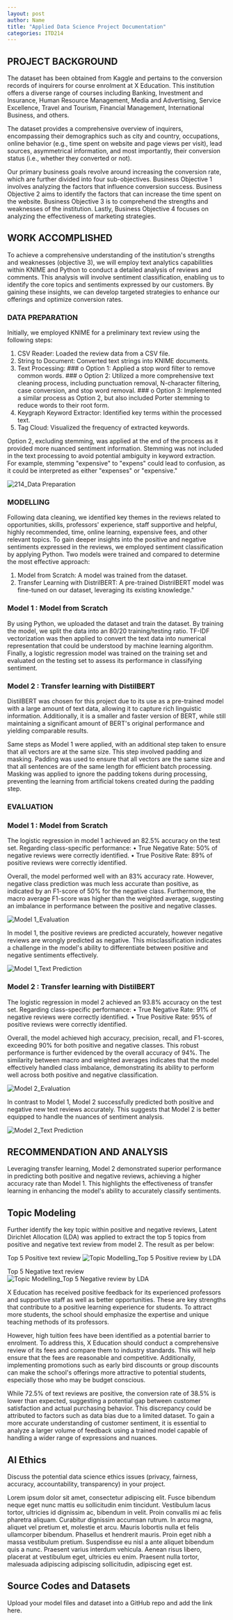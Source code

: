 ```yaml
---
layout: post
author: Name
title: "Applied Data Science Project Documentation"
categories: ITD214
---
```

## PROJECT BACKGROUND
The dataset has been obtained from Kaggle and pertains to the conversion records of inquirers for course enrolment at X Education. This institution offers a diverse range of courses including Banking, Investment and Insurance, Human Resource Management, Media and Advertising, Service Excellence, Travel and Tourism, Financial Management, International Business, and others.

The dataset provides a comprehensive overview of inquirers, encompassing their demographics such as city and country, occupations, online behavior (e.g., time spent on website and page views per visit), lead sources, asymmetrical information, and most importantly, their conversion status (i.e., whether they converted or not).

Our primary business goals revolve around increasing the conversion rate, which are further divided into four sub-objectives.  Business Objective 1 involves analyzing the factors that influence conversion success.  Business Objective 2 aims to identify the factors that can increase the time spent on the website.  Business Objective 3 is to comprehend the strengths and weaknesses of the institution.  Lastly, Business Objective 4 focuses on analyzing the effectiveness of marketing strategies.


## WORK ACCOMPLISHED
To achieve a comprehensive understanding of the institution's strengths and weaknesses (objective 3), we will employ text analytics capabilities within KNIME and Python to conduct a detailed analysis of reviews and comments.  This analysis will involve sentiment classification, enabling us to identify the core topics and sentiments expressed by our customers.  By gaining these insights, we can develop targeted strategies to enhance our offerings and optimize conversion rates.

### DATA PREPARATION
Initially, we employed KNIME for a preliminary text review using the following steps:
  1.	CSV Reader: Loaded the review data from a CSV file.
  2.	String to Document: Converted text strings into KNIME documents.
  3.	Text Processing:
      ### o	Option 1: Applied a stop word filter to remove common words.
      ### o	Option 2: Utilized a more comprehensive text cleaning process, including punctuation removal, N-character                             filtering, case conversion, and stop word removal.
      ### o	Option 3: Implemented a similar process as Option 2, but also included Porter stemming to reduce words to their                       root form.
  4.	Keygraph Keyword Extractor: Identified key terms within the processed text.
  5.	Tag Cloud: Visualized the frequency of extracted keywords.

Option 2, excluding stemming, was applied at the end of the process as it provided more nuanced sentiment information. Stemming was not included in the text processing to avoid potential ambiguity in keyword extraction. For example, stemming "expensive" to "expens" could lead to confusion, as it could be interpreted as either "expenses" or "expensive."

![214_Data Preparation](https://github.com/user-attachments/assets/c89f47e4-55df-4b67-934f-5fe263283eb9)


### MODELLING
Following data cleaning, we identified key themes in the reviews related to opportunities, skills, professors' experience, staff supportive and helpful, highly recommended, time, online learning, expensive fees, and other relevant topics.
To gain deeper insights into the positive and negative sentiments expressed in the reviews, we employed sentiment classification by applying Python.
Two models were trained and compared to determine the most effective approach:
  1.	Model from Scratch: A model was trained from the dataset.
  2.	Transfer Learning with DistrilBERT: A pre-trained DistrilBERT model was fine-tuned on our dataset, leveraging its            existing knowledge."

### Model 1 : Model from Scratch
By using Python, we uploaded the dataset and train the dataset.  By training the model, we split the data into an 80/20 training/testing ratio.  TF-IDF vectorization was then applied to convert the text data into numerical representation that could be understood by machine learning algorithm.  Finally, a logistic regression model was trained on the training set and evaluated on the testing set to assess its performance in classifying sentiment.

### Model 2 : Transfer learning with DistilBERT
DistilBERT was chosen for this project due to its use as a pre-trained model with a large amount of text data, allowing it to capture rich linguistic information.  Additionally, it is a smaller and faster version of BERT, while still maintaining a significant amount of BERT's original performance and yielding comparable results. 

Same steps as Model 1 were applied, with an additional step taken to ensure that all vectors are at the same size.  This step involved padding and masking.  Padding was used to ensure that all vectors are the same size and that all sentences are of the same length for efficient batch processing.  Masking was applied to ignore the padding tokens during processing, preventing the learning from artificial tokens created during the padding step.


### EVALUATION
### Model 1 : Model from Scratch
The logistic regression in model 1 achieved an 82.5% accuracy on the test set.
Regarding class-specific performance:
    •	True Negative Rate: 50% of negative reviews were correctly identified.
    •	True Positive Rate: 89% of positive reviews were correctly identified.

Overall, the model performed well with an 83% accuracy rate. However, negative class prediction was much less accurate than positive, as indicated by an F1-score of 50% for the negative class.  Furthermore, the macro average F1-score was higher than the weighted average, suggesting an imbalance in performance between the positive and negative classes.

![Model 1_Evaluation](https://github.com/user-attachments/assets/3240a21c-9a4b-40fe-9de4-6410574126e1)

In model 1, the positive reviews are predicted accurately, however negative reviews are wrongly predicted as negative. This misclassification indicates a challenge in the model's ability to differentiate between positive and negative sentiments effectively.

![Model 1_Text Prediction](https://github.com/user-attachments/assets/a8864247-0ccc-4431-ad1c-f53a92c41fe1)


### Model 2 : Transfer learning with DistilBERT
The logistic regression in model 2 achieved an 93.8% accuracy on the test set.
Regarding class-specific performance:
    •	True Negative Rate: 91% of negative reviews were correctly identified.
    •	True Positive Rate: 95% of positive reviews were correctly identified.
    
Overall, the model achieved high accuracy, precision, recall, and F1-scores, exceeding 90% for both positive and negative classes.  This robust performance is further evidenced by the overall accuracy of 94%.  The similarity between macro and weighted averages indicates that the model effectively handled class imbalance, demonstrating its ability to perform well across both positive and negative classification.

![Model 2_Evaluation](https://github.com/user-attachments/assets/db33f971-f381-48f7-aad8-1b290be19663)


In contrast to Model 1, Model 2 successfully predicted both positive and negative new text reviews accurately.  This suggests that Model 2 is better equipped to handle the nuances of sentiment analysis.

![Model 2_Text Prediction](https://github.com/user-attachments/assets/406b4554-b580-4e98-8dd3-415f09254441)


## RECOMMENDATION AND ANALYSIS
Leveraging transfer learning, Model 2 demonstrated superior performance in predicting both positive and negative reviews, achieving a higher accuracy rate than Model 1. This highlights the effectiveness of transfer learning in enhancing the model's ability to accurately classify sentiments.  

## Topic Modeling
Further identify the key topic within positive and negative reviews, Latent Dirichlet Allocation (LDA) was applied to extract the top 5 topics from positive and negative text review from model 2.  The result as per below:

Top 5 Positive text review
![Topic Modelling_Top 5 Positive review by LDA](https://github.com/user-attachments/assets/d17b8347-7a2c-4f5e-9131-aca1af5b1167)

Top 5 Negative text review
![Topic Modelling_Top 5 Negative review by LDA](https://github.com/user-attachments/assets/af1baf83-d386-49ea-aff1-498df04820d8)

X Education has received positive feedback for its experienced professors and supportive staff as well as better opportunities.  These are key strengths that contribute to a positive learning experience for students.  To attract more students, the school should emphasize the expertise and unique teaching methods of its professors.

However, high tuition fees have been identified as a potential barrier to enrolment.  To address this, X Education should conduct a comprehensive review of its fees and compare them to industry standards.  This will help ensure that the fees are reasonable and competitive.  Additionally, implementing promotions such as early bird discounts or group discounts can make the school's offerings more attractive to potential students, especially those who may be budget conscious.

While 72.5% of text reviews are positive, the conversion rate of 38.5% is lower than expected, suggesting a potential gap between customer satisfaction and actual purchasing behavior.  This discrepancy could be attributed to factors such as data bias due to a limited dataset.  To gain a more accurate understanding of customer sentiment, it is essential to analyze a larger volume of feedback using a trained model capable of handling a wider range of expressions and nuances.


## AI Ethics
Discuss the potential data science ethics issues (privacy, fairness, accuracy, accountability, transparency) in your project. 

Lorem ipsum dolor sit amet, consectetur adipiscing elit. Fusce bibendum neque eget nunc mattis eu sollicitudin enim tincidunt. Vestibulum lacus tortor, ultricies id dignissim ac, bibendum in velit. Proin convallis mi ac felis pharetra aliquam. Curabitur dignissim accumsan rutrum. In arcu magna, aliquet vel pretium et, molestie et arcu. Mauris lobortis nulla et felis ullamcorper bibendum. Phasellus et hendrerit mauris. Proin eget nibh a massa vestibulum pretium. Suspendisse eu nisl a ante aliquet bibendum quis a nunc. Praesent varius interdum vehicula. Aenean risus libero, placerat at vestibulum eget, ultricies eu enim. Praesent nulla tortor, malesuada adipiscing adipiscing sollicitudin, adipiscing eget est.

## Source Codes and Datasets
Upload your model files and dataset into a GitHub repo and add the link here. 
